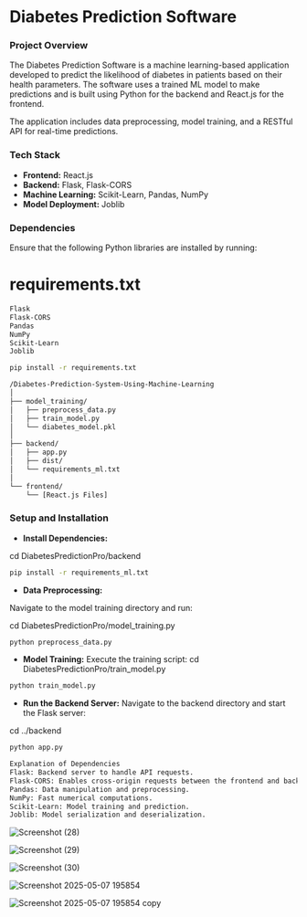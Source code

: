 # Diabetes Prediction Software

### Project Overview
The Diabetes Prediction Software is a machine learning-based application developed to predict the likelihood of diabetes in patients based on their health parameters. The software uses a trained ML model to make predictions and is built using Python for the backend and React.js for the frontend.

The application includes data preprocessing, model training, and a RESTful API for real-time predictions.

### Tech Stack
- **Frontend:** React.js  
- **Backend:** Flask, Flask-CORS  
- **Machine Learning:** Scikit-Learn, Pandas, NumPy  
- **Model Deployment:** Joblib  

### Dependencies
Ensure that the following Python libraries are installed by running:

# requirements.txt
```bash
Flask
Flask-CORS
Pandas
NumPy
Scikit-Learn
Joblib
```

```bash
pip install -r requirements.txt
```

```bash
/Diabetes-Prediction-System-Using-Machine-Learning
│
├── model_training/
│   ├── preprocess_data.py
│   ├── train_model.py
│   └── diabetes_model.pkl
│
├── backend/
│   ├── app.py
│   ├── dist/
│   └── requirements_ml.txt
│
└── frontend/
    └── [React.js Files]
```
### Setup and Installation
- **Install Dependencies:**

cd DiabetesPredictionPro/backend
```bash
pip install -r requirements_ml.txt
```

- **Data Preprocessing:**

Navigate to the model training directory and run:

cd DiabetesPredictionPro/model_training.py
```bash
python preprocess_data.py
```
- **Model Training:**
Execute the training script:
cd DiabetesPredictionPro/train_model.py
```bash
python train_model.py
```
- **Run the Backend Server:**
Navigate to the backend directory and start the Flask server:

cd ../backend
```bash
python app.py
```

```bash
Explanation of Dependencies
Flask: Backend server to handle API requests.
Flask-CORS: Enables cross-origin requests between the frontend and backend.
Pandas: Data manipulation and preprocessing.
NumPy: Fast numerical computations.
Scikit-Learn: Model training and prediction.
Joblib: Model serialization and deserialization.
```

![Screenshot (28)](https://github.com/user-attachments/assets/4d8d549b-0c06-4e70-8240-ac79875cffd3)

![Screenshot (29)](https://github.com/user-attachments/assets/f2839baa-c01f-4237-8196-38990ac13ea2)

![Screenshot (30)](https://github.com/user-attachments/assets/1d7b2df8-3b31-4f8f-8200-fdcceededc85)


![Screenshot 2025-05-07 195854](https://github.com/user-attachments/assets/815c61dd-570d-4bdd-a36f-ee1f1abaf959)

![Screenshot 2025-05-07 195854 copy](https://github.com/user-attachments/assets/63541099-a8f3-4b62-bf40-353d03bd580b)



